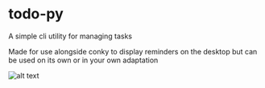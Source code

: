 # todo-py
A simple cli utility for managing tasks

Made for use alongside conky to display reminders on the desktop but can be used on its own or in your own adaptation

![alt text](https://cdn.discordapp.com/attachments/764607214102904904/1127702030551617667/todo-example.png)
